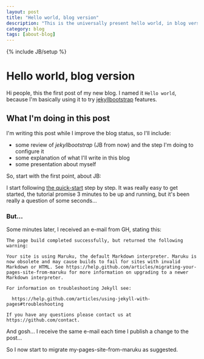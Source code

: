 ```yaml
---
layout: post
title: "Hello world, blog version"
description: "This is the universally present hello world, in blog version"
category: blog
tags: [about-blog]
---
```

{% include JB/setup %}

# Hello world, blog version

Hi people, this the first post of my new blog.
I named it `Hello world`, because I'm basically using it to 
try [jekyllbootstrap](http://jekyllbootstrap.com/) features.

## What I'm doing in this post

I'm writing this post while I improve the blog status, so I'll include:

* some review of _jekyllbootstrap_ (JB from now) and the step I'm doing to configure it
* some explanation of what I'll write in this blog
* some presentation about myself

So, start with the first point, about JB:

I start following [the quick-start](http://jekyllbootstrap.com/usage/jekyll-quick-start.html) step by step.
It was really easy to get started, the tutorial promise 3 minutes to be up and running, but it's been
really a question of some seconds...

### But...

Some minutes later, I received an e-mail from GH, stating this:

    The page build completed successfully, but returned the following warning:

    Your site is using Maruku, the default Markdown interpreter. Maruku is now obsolete and may cause builds to fail for sites with invalid Markdown or HTML. See https://help.github.com/articles/migrating-your-pages-site-from-maruku for more information on upgrading to a newer Markdown interpreter. 

    For information on troubleshooting Jekyll see:

      https://help.github.com/articles/using-jekyll-with-pages#troubleshooting

    If you have any questions please contact us at https://github.com/contact.

And gosh... I receive the same e-mail each time I publish a change to the post...

So I now start to migrate my-pages-site-from-maruku as suggested.

